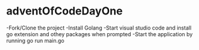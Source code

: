 # adventOfCodeDayOne

-Fork/Clone the project
-Install Golang
-Start visual studio code and install go extension and othey packages when prompted
-Start the application by running go run main.go
